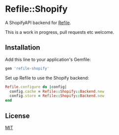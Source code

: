 # Refile::Shopify

A ShopifyAPI backend for [Refile](https://github.com/elabs/refile).

This is a work in progress, pull requests etc welcome. 

## Installation

Add this line to your application's Gemfile:

```ruby
gem 'refile-shopify'
```

Set up Refile to use the Shopify backend:

``` ruby
Refile.configure do |config|
  config.cache = Refile::Shopify::Backend.new
  config.store = Refile::Shopify::Backend.new
end
```

## License

[MIT](License.txt)
